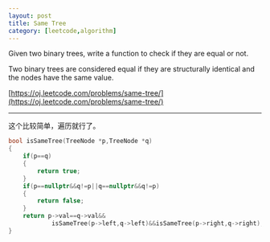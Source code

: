 ```yaml
---
layout: post
title: Same Tree
category: [leetcode,algorithm]
---
```


Given two binary trees, write a function to check if they are equal or not.

Two binary trees are considered equal if they are structurally identical and the nodes have the same value.

[https://oj.leetcode.com/problems/same-tree/](https://oj.leetcode.com/problems/same-tree/) 

<!--break-->

---

这个比较简单，遍历就行了。

```c++
bool isSameTree(TreeNode *p,TreeNode *q)
{
	if(p==q)
	{
		return true;
	}
	if(p==nullptr&&q!=p||q==nullptr&&q!=p)
	{
		return false;
	}
	return p->val==q->val&&
			isSameTree(p->left,q->left)&&isSameTree(p->right,q->right);
}
```
